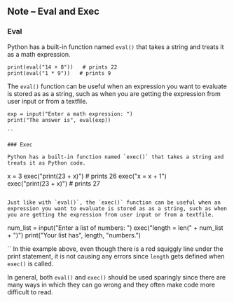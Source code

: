 ## Note – Eval and Exec

### Eval

Python has a built-in function named `eval()` that takes a string and treats it as a math expression.

```
print(eval("14 + 8"))   # prints 22
print(eval("1 * 9"))   # prints 9

```

The `eval()` function can be useful when an expression you want to evaluate is stored as as a string, such as when you are getting the expression from user input or from a textfile.

```
exp = input("Enter a math expression: ")
print("The answer is", eval(exp))

``

### Exec

Python has a built-in function named `exec()` that takes a string and treats it as Python code.

```
x = 3
exec("print(23 + x)")   # prints 26
exec("x = x + 1")  
exec("print(23 + x)")   # prints 27

```

Just like with `eval()`, the `exec()` function can be useful when an expression you want to evaluate is stored as as a string, such as when you are getting the expression from user input or from a textfile.

```
num_list = input("Enter a list of numbers: ")
exec("length = len(" + num_list + ")")
print("Your list has", length, "numbers.")

``
In thie example above, even though there is a red squiggly line under the print statement, it is not causing any errors since `length` gets defined when `exec()` is called.


In general, both `eval()` and `exec()` should be used sparingly since there are many ways in which they can go wrong and they often make code more difficult to read. 
